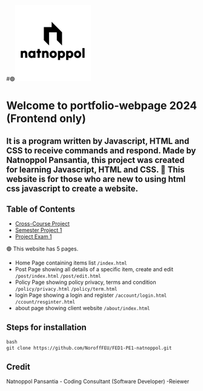 #🟢![banner img](https://github.com/natnoppol/portfolio-webpage/blob/main/image/portfolio-logo.png)

# Welcome to portfolio-webpage 2024 (Frontend only)

## It is a program written by Javascript, HTML and CSS to receive commands and respond. Made by Natnoppol Pansantia, this project was created for learning Javascript, HTML and CSS.  💖 This website is for those who are new to using html css javascript to create a website.

## Table of Contents
- [Cross-Course Project](https://natnoppol.github.io/)
- [Semester Project 1](https://natnoppol.github.io/SemesterProject1.github.io/)
- [Project Exam 1](https://norofffeu.github.io/FED1-PE1-natnoppol/)


🟢 This website has 5 pages.

- Home Page containing items list `/index.html`
- Post Page showing all details of a specific item, create and edit `/post/index.html`  `/post/edit.html`
- Policy Page showing policy privacy, terms and condition `/policy/privacy.html` `/policy/term.html` 
- login Page showing a login and register `/account/login.html` `/ccount/resginter.html`
- about page showing client  website `/about/index.html`

## Steps for installation

```
bash
git clone https://github.com/NoroffFEU/FED1-PE1-natnoppol.git

```

## Credit
Natnoppol Pansantia - Coding Consultant (Software Developer)
-Reiewer


